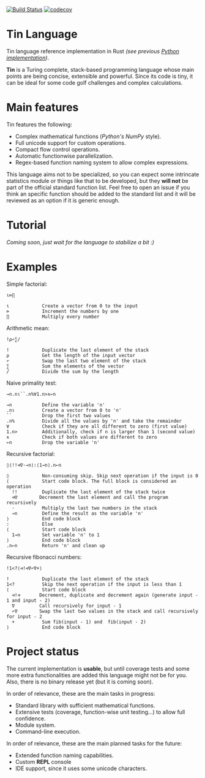 [![Build Status](https://travis-ci.com/Gabie-of-the-Bo/Rust-Tin-Language.svg?branch=develop)](https://travis-ci.com/Gabie-of-the-Bo/Rust-Tin-Language) [![codecov](https://codecov.io/gh/Gabie-of-the-Bo/Rust-Tin-Language/branch/develop/graph/badge.svg?token=6D89914D05)](https://codecov.io/gh/Gabie-of-the-Bo/Rust-Tin-Language)

# Tin Language
Tin language reference implementation in Rust _(see previous [Python implementation](https://github.com/Gabie-of-the-Bo/Tin-Language))_.

**Tin** is a Turing complete, stack-based programming language whose main points are being concise, extensible and powerful. Since its code is tiny, it can be ideal for some code golf challenges and complex calculations.

# Main features

Tin features the following:
* Complex mathematical functions (_Python's NumPy_ style).
* Full unicode support for custom operations.
* Compact flow control operations.
* Automatic functionwise parallelization.
* Regex-based function naming system to allow complex expressions.

This language aims not to be specialized, so you can expect some intrincate statistics module or things like that to be developed, but they **will not** be part of the official standard function list. Feel free to open an issue if you think an specific function should be added to the standard list and it will be reviewed as an option if it is generic enough.

# Tutorial
_Coming soon, just wait for the language to stabilize a bit :)_

# Examples

Simple factorial:
```
ι⊳∏

ι            Create a vector from 0 to the input 
⊳            Increment the numbers by one
∏            Multiply every number
```

Arithmetic mean:
```
!⍴↶∑/

!            Duplicate the last element of the stack
⍴            Get the length of the input vector
↶            Swap the last two element of the stack
∑            Sum the elements of the vector
/            Divide the sum by the length
```

Naive primality test:
```
→n.nι``.n%∀1.n>∧←n

→n           Define the variable 'n'
.nι          Create a vector from 0 to 'n'
``           Drop the first two values
.n%          Divide all the values by 'n' and take the remainder
∀            Check if they are all different to zero (first value)
1.n>         Additionally, check if n is larger than 1 (second value)
∧            Check if both values are different to zero
←n           Drop the variable 'n'
```

Recursive factorial:
```
◊⟨!!⊲∇·→n⟩:⟨1→n⟩.n←n

◊            Non-consuming skip. Skip next operation if the input is 0
⟨            Start code block. The full block is considered an operation
  !!         Duplicate the last element of the stack twice
  ⊲∇        Decrement the last element and call the program recursively
  ·          Multiply the last two numbers in the stack
  →n         Define the result as the variable 'n'
⟩            End code block
:            Else
⟨            Start code block
  1→n        Set variable 'n' to 1
⟩            End code block
.n←n         Return 'n' and clean up
```

Recursive fibonacci numbers:
```
!1<?⟨⊲!⊲∇↶∇+⟩

!            Duplicate the last element of the stack
1<?          Skip the next operation if the input is less than 1
⟨            Start code block
  ⊲!⊲       Decrement, duplicate and decrement again (generate input - 1 and input - 2)
  ∇         Call recursively for input - 1
  ↶∇        Swap the last two values in the stack and call recursively for input - 2 
  +          Sum fib(input - 1) and  fib(input - 2) 
⟩            End code block
```

# Project status
The current implementation is **usable**, but until coverage tests and some more extra functionalities are added this language might not be for you. Also, there is no binary release yet (but it is coming soon).

In order of relevance, these are the main tasks in progress:
* Standard library with sufficient mathematical functions.
* Extensive tests (coverage, function-wise unit testing...) to allow full confidence.
* Module system.
* Command-line execution.

In order of relevance, these are the main planned tasks for the future:
* Extended function naming capabilities.
* Custom **REPL** console
* IDE support, since it uses some unicode characters.
